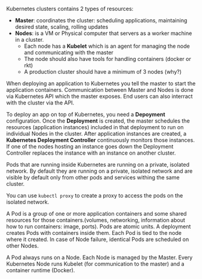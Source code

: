 Kubernetes clusters contains 2 types of resources:
- **Master**: coordinates the cluster: scheduling applications, maintaining desired state, scaling, rolling updates
- **Nodes**: is a VM or Physical computer that servers as a worker machine in a cluster.
  - Each node has a **Kubelet** which is an agent for managing the node and communicating with the master
  - The node should also have tools for handling containers (docker or rkt)
  - A production cluster should have a minimum of 3 nodes (why?)
  
When deploying an application to Kubernetes you tell the master to start the application containers. 
Communication between Master and Nodes is done via Kubernetes API which the master exposes. End users can also interract with the cluster via the API.

To deploy an app on top of Kubernetes, you need a **Depoyment** configuration. Once the **Deployment** is created, the master schedules the resources (application instances) included in that deployment to run on individual Nodes in the cluster.
After application instances are created, a **Kubernetes Deployment Controller** continuously monitors those instances. If one of the nodes hosting an instance goes down the Deployment Controller replaces the instance with an instance on another cluster.

Pods that are running inside Kubernetes are running on a private, isolated network. By default they are running on a private, isolated network and are visible by default only from other pods and services withing the same cluster.

You can use `kubectl proxy` to create a proxy to access the pods on the isolated network.

A Pod is a group of one or more application containers and some shared resources for those containers.(volumes, networking, information about how to run containers: image, ports). Pods are atomic units. A deployment creates Pods with containers inside them. Each Pod is tied to the node where it created. In case of Node failure, identical Pods are scheduled on other Nodes.

A Pod always runs on a Node. Each Node is managed by the Master.  Every Kubernetes Node runs Kubelet (for communication to the master) and a container runtime (Docker).

